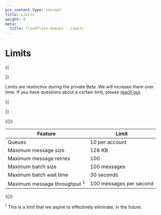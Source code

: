 ```yaml
---
pcx_content_type: concept
title: Limits
weight: 9
meta:
  title: Cloudflare Queues - Limits
---
```


# Limits

{{<Aside type="note">}}

Limits are restrictive during the private Beta. We will increase them over time. If you have questions about a certain limit, please [reach out](mailto:queues@cloudflare.com).

{{</Aside>}}

{{<table-wrap>}}

| Feature                                 | Limit                   |
| --------------------------------------- | ----------------------- |
| Queues                                  | 10 per account          |
| Maximum message size                    | 128 KB                  |
| Maximum message retries                 | 100                     |
| Maximum batch size                      | 100 messages            |
| Maximum batch wait time                 | 30 seconds              |
| Maximum message throughput <sup>1</sup> | 100 messages per second |

{{</table-wrap>}}

<sup>1</sup> This is a limit that we aspire to effectively eliminate, in the future.
